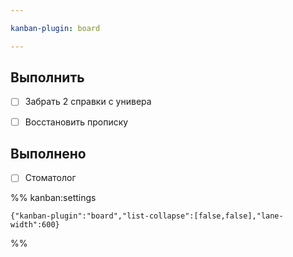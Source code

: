 ```yaml
---

kanban-plugin: board

---
```


## Выполнить

- [ ] Забрать 2 справки с универа
- [ ] Восстановить прописку


## Выполнено

- [ ] Стоматолог




%% kanban:settings
```
{"kanban-plugin":"board","list-collapse":[false,false],"lane-width":600}
```
%%